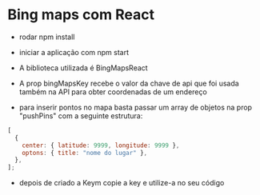# Bing maps com React

- rodar npm install

- iniciar a aplicação com npm start

- A biblioteca utilizada é BingMapsReact

- A prop bingMapsKey recebe o valor da chave de api que foi usada também na API para obter coordenadas de um endereço

- para inserir pontos no mapa basta passar um array de objetos na prop "pushPins" com a seguinte estrutura:

```javascript
[
  {
    center: { latitude: 9999, longitude: 9999 },
    optons: { title: "nome do lugar" },
  },
];
```

- depois de criado a Keym copie a key e utilize-a no seu código
